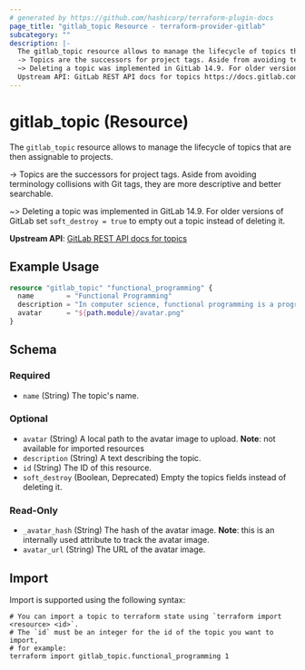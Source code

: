 ```yaml
---
# generated by https://github.com/hashicorp/terraform-plugin-docs
page_title: "gitlab_topic Resource - terraform-provider-gitlab"
subcategory: ""
description: |-
  The gitlab_topic resource allows to manage the lifecycle of topics that are then assignable to projects.
  -> Topics are the successors for project tags. Aside from avoiding terminology collisions with Git tags, they are more descriptive and better searchable.
  ~> Deleting a topic was implemented in GitLab 14.9. For older versions of GitLab set soft_destroy = true to empty out a topic instead of deleting it.
  Upstream API: GitLab REST API docs for topics https://docs.gitlab.com/ee/api/topics.html
---
```


# gitlab_topic (Resource)

The `gitlab_topic` resource allows to manage the lifecycle of topics that are then assignable to projects.

-> Topics are the successors for project tags. Aside from avoiding terminology collisions with Git tags, they are more descriptive and better searchable.

~> Deleting a topic was implemented in GitLab 14.9. For older versions of GitLab set `soft_destroy = true` to empty out a topic instead of deleting it.

**Upstream API**: [GitLab REST API docs for topics](https://docs.gitlab.com/ee/api/topics.html)

## Example Usage

```terraform
resource "gitlab_topic" "functional_programming" {
  name        = "Functional Programming"
  description = "In computer science, functional programming is a programming paradigm where programs are constructed by applying and composing functions."
  avatar      = "${path.module}/avatar.png"
}
```

<!-- schema generated by tfplugindocs -->
## Schema

### Required

- `name` (String) The topic's name.

### Optional

- `avatar` (String) A local path to the avatar image to upload. **Note**: not available for imported resources
- `description` (String) A text describing the topic.
- `id` (String) The ID of this resource.
- `soft_destroy` (Boolean, Deprecated) Empty the topics fields instead of deleting it.

### Read-Only

- `_avatar_hash` (String) The hash of the avatar image. **Note**: this is an internally used attribute to track the avatar image.
- `avatar_url` (String) The URL of the avatar image.

## Import

Import is supported using the following syntax:

```shell
# You can import a topic to terraform state using `terraform import <resource> <id>`.
# The `id` must be an integer for the id of the topic you want to import,
# for example:
terraform import gitlab_topic.functional_programming 1
```
